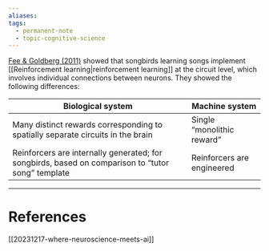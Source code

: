 ```yaml
---
aliases: 
tags:
  - permanent-note
  - topic-cognitive-science
---
```


[Fee & Goldberg (2011)](https://pubmed.ncbi.nlm.nih.gov/22015923/) showed that songbirds learning songs implement [[Reinforcement learning|reinforcement learning]] at the circuit level, which involves individual connections between neurons. They showed the following differences:

| Biological system                                                                                 | Machine system             | 
| ------------------------------------------------------------------------------------------------- | -------------------------- |
| Many distinct rewards corresponding to spatially separate circuits in the brain                   | Single “monolithic reward” |
| Reinforcers are internally generated; for songbirds, based on comparison to “tutor song” template | Reinforcers are engineered |

---
# References

[[20231217-where-neuroscience-meets-ai]]